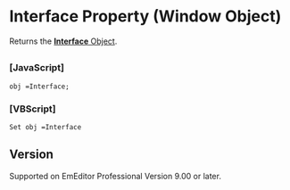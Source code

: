 # Interface Property (Window Object)

Returns the [**Interface** Object](../interface/index).

## 

### \[JavaScript\]

```
obj =Interface;
```

### \[VBScript\]

```
Set obj =Interface
```

## Version

Supported on EmEditor Professional Version 9.00 or later.

